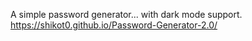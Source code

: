 A simple password generator... with dark mode support.
https://shikot0.github.io/Password-Generator-2.0/